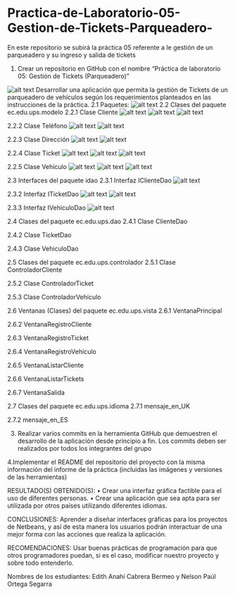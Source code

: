 # Practica-de-Laboratorio-05-Gestion-de-Tickets-Parqueadero-
En este repositorio se subirá la práctica 05 referente a le gestión de un parqueadero y su ingreso y salida de tickets
1. Crear un repositorio en GitHub con el nombre “Práctica de laboratorio 05: Gestión de Tickets (Parqueadero)”
























































![alt text]()
Desarrollar una aplicación que permita la gestión de Tickets de un parqueadero de vehículos según los requerimientos
planteados en las instrucciones de la práctica.
2.1 Paquetes:
![alt text]()
2.2 Clases del paquete ec.edu.ups.modelo
2.2.1 Clase Cliente
![alt text]()
![alt text]()
![alt text]()

2.2.2 Clase Teléfono
![alt text]()
![alt text]()

2.2.3 Clase Dirección
![alt text]()
![alt text]()

2.2.4 Clase Ticket
![alt text]()
![alt text]()
![alt text]()

2.2.5 Clase Vehículo
![alt text]()
![alt text]()
![alt text]()

2.3 Interfaces del paquete idao
2.3.1 Interfaz IClienteDao
![alt text]()

2.3.2 Interfaz ITicketDao
![alt text]()
![alt text]()

2.3.3 Interfaz IVehiculoDao
![alt text]()

2.4 Clases del paquete ec.edu.ups.dao
2.4.1 Clase ClienteDao


2.4.2 Clase TicketDao

2.4.3 Clase VehiculoDao


2.5 Clases del paquete ec.edu.ups.controlador
2.5.1 Clase ControladorCliente

2.5.2 Clase ControladorTicket

2.5.3 Clase ControladorVehículo

2.6 Ventanas (Clases) del paquete ec.edu.ups.vista
2.6.1 VentanaPrincipal

2.6.2 VentanaRegistroCliente

2.6.3 VentanaRegistroTicket

2.6.4 VentanaRegistroVehículo

2.6.5 VentanaListarCliente

2.6.6 VentanaListarTickets

2.6.7 VentanaSalida


2.7 Clases del paquete ec.edu.ups.idioma
2.7.1 mensaje_en_UK

2.7.2 mensaje_en_ES

3. Realizar varios commits en la herramienta GitHub que demuestren el desarrollo de la aplicación desde principio a fin.
Los commits deben ser realizados por todos los integrantes del grupo

4.Implementar el README del repositorio del proyecto con la misma información del informe de la práctica (incluidas las
imágenes y versiones de las herramientas)

RESULTADO(S) OBTENIDO(S):
• Crear una interfaz gráfica factible para el uso de diferentes personas.
• Crear una aplicación que sea apta para ser utilizada por otros países utilizando diferentes idiomas.

CONCLUSIONES:
Aprender a diseñar interfaces gráficas para los proyectos de Netbeans, y así de esta manera los usuarios podrán interactuar de una mejor
forma con las acciones que realiza la aplicación.

RECOMENDACIONES:
Usar buenas prácticas de programación para que otros programadores puedan, si es el caso, modificar nuestro proyecto y sobre todo
entenderlo.


Nombres de los estudiantes: Edith Anahí Cabrera Bermeo y Nelson Paúl Ortega Segarra


